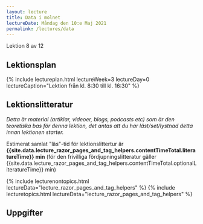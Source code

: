 ```yaml
---
layout: lecture
title: Data i molnet
lectureDate: Måndag den 10:e Maj 2021
permalink: /lectures/data
---
```


Lektion 8 av 12

## Lektionsplan

{% include lectureplan.html lectureWeek=3 lectureDay=0 lectureCaption="Lektion från kl. 8:30 till kl. 16:30" %}

## Lektionslitteratur
*Detta är material (artiklar, videoer, blogs, podcasts etc) som är den teoretiska bas för denna lektion, det antas att du har läst/set/lystnad detta innan lektionen starter.*


Estimerat samlat "läs"-tid för lektionslittertur är **{{site.data.lecture_razor_pages_and_tag_helpers.contentTimeTotal.literatureTime}} min** (för den frivilliga fördjupningslitteratur gäller {{site.data.lecture_razor_pages_and_tag_helpers.contentTimeTotal.optionalLiteratureTime}} min)

{% include lecturenontopics.html lectureData="lecture_razor_pages_and_tag_helpers" %}
{% include lecturetopics.html lectureData="lecture_razor_pages_and_tag_helpers" %}

## Uppgifter

